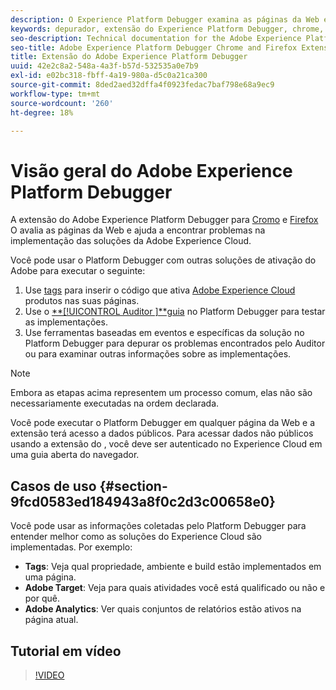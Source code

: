 ```yaml
---
description: O Experience Platform Debugger examina as páginas da Web e ajuda a encontrar problemas na implementação das soluções da Experience Cloud.
keywords: depurador, extensão do Experience Platform Debugger, chrome, extensão
seo-description: Technical documentation for the Adobe Experience Platform Debugger Chrome and Firefox Extension - examine your web pages and understand problems with your Experience Cloud solution mplementations
seo-title: Adobe Experience Platform Debugger Chrome and Firefox Extension
title: Extensão do Adobe Experience Platform Debugger
uuid: 42e2c8a2-548a-4a3f-b57d-532535a0e7b9
exl-id: e02bc318-fbff-4a19-980a-d5c0a21ca300
source-git-commit: 8ded2aed32dffa4f0923fedac7baf798e68a9ec9
workflow-type: tm+mt
source-wordcount: '260'
ht-degree: 18%

---
```


# Visão geral do Adobe Experience Platform Debugger

A extensão do Adobe Experience Platform Debugger para [Cromo](https://chrome.google.com/webstore/detail/adobe-experience-cloud-de/ocdmogmohccmeicdhlhhgepeaijenapj) e [Firefox](https://addons.mozilla.org/pt-BR/firefox/addon/adobe-experience-platform-dbg/) O avalia as páginas da Web e ajuda a encontrar problemas na implementação das soluções da Adobe Experience Cloud.

Você pode usar o Platform Debugger com outras soluções de ativação do Adobe para executar o seguinte:

1. Use [tags](../tags/home.md) para inserir o código que ativa [Adobe Experience Cloud](https://experienceleague.adobe.com/docs/core-services/interface/experience-cloud.html?lang=pt-BR) produtos nas suas páginas.
1. Use o [**[!UICONTROL Auditor ]**guia](./auditor/overview.md) no Platform Debugger para testar as implementações.
1. Use ferramentas baseadas em eventos e específicas da solução no Platform Debugger para depurar os problemas encontrados pelo Auditor ou para examinar outras informações sobre as implementações.

>[!NOTE]
>
>Embora as etapas acima representem um processo comum, elas não são necessariamente executadas na ordem declarada.

Você pode executar o Platform Debugger em qualquer página da Web e a extensão terá acesso a dados públicos. Para acessar dados não públicos usando a extensão do , você deve ser autenticado no Experience Cloud em uma guia aberta do navegador.

## Casos de uso {#section-9fcd0583ed184943a8f0c2d3c00658e0}

Você pode usar as informações coletadas pelo Platform Debugger para entender melhor como as soluções do Experience Cloud são implementadas. Por exemplo:

* **Tags**: Veja qual propriedade, ambiente e build estão implementados em uma página.
* **Adobe Target**: Veja para quais atividades você está qualificado ou não e por quê.
* **Adobe Analytics**: Ver quais conjuntos de relatórios estão ativos na página atual.

## Tutorial em vídeo

>[!VIDEO](https://video.tv.adobe.com/v/32156?quality=12&learn=on)
